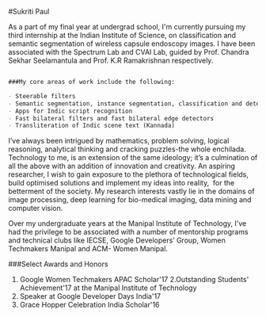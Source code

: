 #Sukriti Paul

As a part of my final year at undergrad school, I'm currently pursuing my third internship at the Indian Institute of Science, on classification and semantic segmentation of wireless capsule endoscopy images. I have been associated with the Spectrum Lab and CVAI Lab, guided by Prof. Chandra Sekhar Seelamantula and Prof. K.R Ramakrishnan respectively.

```markdown

###My core areas of work include the following:

- Steerable filters
- Semantic segmentation, instance segmentation, classification and detection for abnormalities in bio-medical images
- Apps for Indic script recognition
- Fast bilateral filters and fast bilateral edge detectors
- Transliteration of Indic scene text (Kannada)

```

I’ve always been intrigued by mathematics, problem solving, logical reasoning, analytical thinking and cracking puzzles-the whole enchilada. Technology to me, is an extension of the same ideology; it’s a culmination of all the above with an addition of innovation and creativity. An aspiring researcher, I wish to gain exposure to the plethora of technological fields, build optimised solutions and implement my ideas into reality,  for the betterment of the society. My research interests vastly lie in the domains of image processing, deep learning for bio-medical imaging, data mining and computer vision.

Over my undergraduate years at the Manipal Institute of Technology, I’ve had the privilege to be associated with a number of mentorship programs and technical clubs like IECSE, Google Developers’ Group, Women Techmakers Manipal and ACM- Women Manipal.

###Select Awards and Honors
1. Google Women Techmakers APAC Scholar'17
2.Outstanding Students' Achievement'17 at the Manipal Institute of Technology
3. Speaker at Google Developer Days India'17
4. Grace Hopper Celebration India Scholar'16

